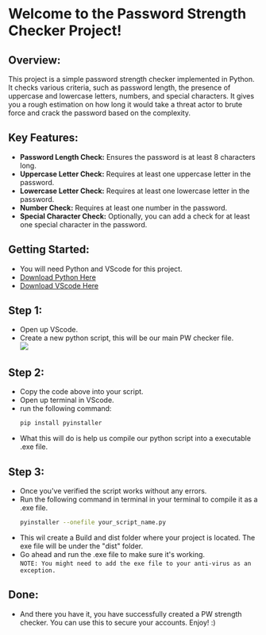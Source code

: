 # Welcome to the Password Strength Checker Project! 

## Overview:

This project is a simple password strength checker implemented in Python. It checks various criteria, such as password length, the presence of uppercase and lowercase letters, numbers, and special characters. It gives you a rough estimation on how long it would take a threat actor to brute force and crack the password based on the complexity.

## Key Features:

- **Password Length Check:** Ensures the password is at least 8 characters long.
- **Uppercase Letter Check:** Requires at least one uppercase letter in the password.
- **Lowercase Letter Check:** Requires at least one lowercase letter in the password.
- **Number Check:** Requires at least one number in the password.
- **Special Character Check:** Optionally, you can add a check for at least one special character in the password.

## Getting Started:

- You will need Python and VScode for this project.
- <a href="https://www.python.org/downloads/"> Download Python Here</a>
- <a href="https://code.visualstudio.com/download"> Download VScode Here</a>

## Step 1:
- Open up VScode.
- Create a new python script, this will be our main PW checker file. <br>
  ![](https://i.imgur.com/A5DMyG9.png)

## Step 2:
- Copy the code above into your script.
- Open up terminal in VScode.
- run the following command:
  ```bash
  pip install pyinstaller
- What this will do is help us compile our python script into a executable .exe file.

## Step 3:
- Once you've verified the script works without any errors.
- Run the following command in terminal in your terminal to compile it as a .exe file. <br>
  ```bash
  pyinstaller --onefile your_script_name.py
- This wil create a Build and dist folder where your project is located. The exe file will be under the "dist" folder.
- Go ahead and run the .exe file to make sure it's working. <br>
`NOTE: You might need to add the exe file to your anti-virus as an exception.`

## Done:
- And there you have it, you have successfully created a PW strength checker. You can use this to secure your accounts. Enjoy! :)
